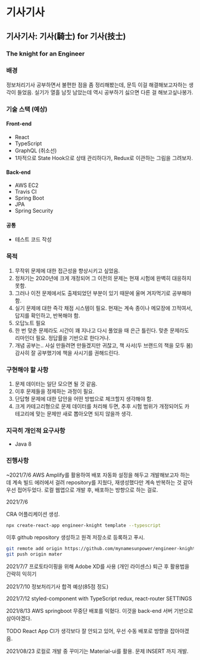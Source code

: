 # 기사기사

## 기사기사: 기사(騎士) for 기사(技士)

### The knight for an Engineer

### 배경

정보처리기사 공부하면서 불편한 점을 좀 정리해봤는데, 문득 이걸 해결해보고자하는 생각이 들었음. 실기가 열흘 남짓 남았는데 역시 공부하기 싫으면 다른 걸 해보고싶나봉가.

### 기술 스택 (예상)

#### Front-end
- React
- TypeScript
- GraphQL (취소선)
- 1차적으로 State Hook으로 상태 관리하다가, Redux로 이관하는 그림을 그려보자.

#### Back-end
- AWS EC2
- Travis CI
- Spring Boot
- JPA
- Spring Security

#### 공통
- 테스트 코드 작성

### 목적

1. 무작위 문제에 대한 접근성을 향상시키고 싶었음.
2. 정처기는 2020년에 크게 개정되어 그 이전의 문제는 현재 시험에 완벽히 대응하지 못함.
3. 그러나 이전 문제에서도 출제되었던 부분이 있기 때문에 울며 겨자먹기로 공부해야 함.
4. 실기 문제에 대한 즉각 채점 시스템이 필요. 현재는 계속 종이나 메모장에 끄적여서, 답지를 확인하고, 반복해야 함.
5. 오답노트 필요
6. 한 번 맞춘 문제라도 시간이 꽤 지나고 다시 풀었을 때 은근 틀린다. 맞춘 문제라도 리마인더 필요. 정답률을 기반으로 한다거나.
7. 개념 공부는.. 사실 만들려면 만들겠지만 귀찮고, 책 사서(두 브랜드의 책을 모두 봄) 감사히 잘 공부했기에 책을 사시기를 권해드린다.

### 구현해야 할 사항

1. 문제 데이터는 일단 모으면 될 것 같음.
2. 이후 문제들을 정제하는 과정이 필요.
3. 단답형 문제에 대한 답안을 어떤 방법으로 체크할지 생각해야 함.
4. 크게 카테고리형으로 문제 데이터를 처리해 두면, 추후 시험 범위가 개정되어도 카테고리에 맞는 문제만 새로 뽑아오면 되지 않을까 생각.

### 지극히 개인적 요구사항
- Java 8

### 진행사항
~2021/7/6
AWS Amplify를 활용하여 배포 자동화 설정을 해두고 개발해보고자 하는데 계속 빌드 에러에서 걸려 repository를 지웠다, 재생성했다만 계속 반복하는 것 같아 우선 접어두었다.
로컬 웹앱으로 개발 후, 배포하는 방향으로 하는 걸로.

2021/7/6

CRA 어플리케이션 생성.

```bash
npx create-react-app engineer-knight template --typescript
```

이후 github repository 생성하고 원격 저장소로 등록하고 푸시.

```bash
git remote add origin https://github.com/mynamesunpower/engineer-knight.git
git push origin mater
```

2021/7/7
프로토타이핑을 위해 Adobe XD를 사용 (개인 라이센스)
퇴근 후 활용법을 간략히 익히기

2021/7/10
정보처리기사 합격 예상(85점 정도)

2021/7/12
styled-component with TypeScript
redux, react-router SETTINGS

2021/8/13
AWS springboot 무중단 배포를 익혔다.
이것을 back-end 서버 기반으로 삼아야겠다.

TODO 
React App CI가 생각보다 잘 안되고 있어, 우선 수동 배포로 방향을 잡아야겠음.

2021/08/23
로컬로 개발 중
꾸미기는 Material-ui를 활용.
문제 INSERT 까지 개발.

